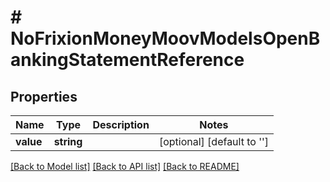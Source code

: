 # # NoFrixionMoneyMoovModelsOpenBankingStatementReference

## Properties

Name | Type | Description | Notes
------------ | ------------- | ------------- | -------------
**value** | **string** |  | [optional] [default to '']

[[Back to Model list]](../../README.md#models) [[Back to API list]](../../README.md#endpoints) [[Back to README]](../../README.md)
